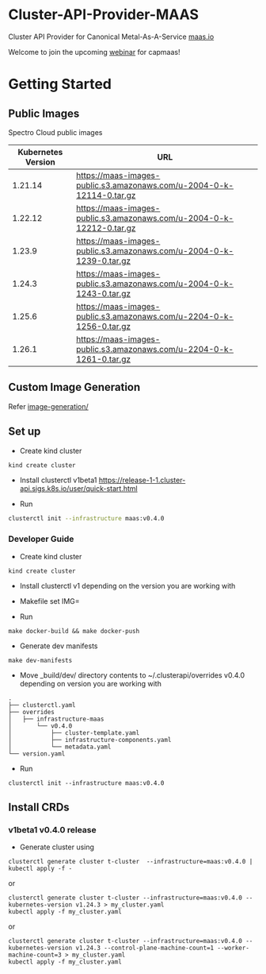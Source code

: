 # Cluster-API-Provider-MAAS
Cluster API Provider for Canonical Metal-As-A-Service [maas.io](https://maas.io/)

Welcome to join the upcoming [webinar](https://www.spectrocloud.com/webinars/managing-bare-metal-k8s-like-any-other-cluster/) for capmaas!


# Getting Started

## Public Images
Spectro Cloud public images

| Kubernetes Version | URL                                                                        |
|--------------------|----------------------------------------------------------------------------|
| 1.21.14            | https://maas-images-public.s3.amazonaws.com/u-2004-0-k-12114-0.tar.gz      |
| 1.22.12            | https://maas-images-public.s3.amazonaws.com/u-2004-0-k-12212-0.tar.gz      |
| 1.23.9             | https://maas-images-public.s3.amazonaws.com/u-2004-0-k-1239-0.tar.gz       |
| 1.24.3             | https://maas-images-public.s3.amazonaws.com/u-2004-0-k-1243-0.tar.gz       |
| 1.25.6             | https://maas-images-public.s3.amazonaws.com/u-2204-0-k-1256-0.tar.gz       |
| 1.26.1             | https://maas-images-public.s3.amazonaws.com/u-2204-0-k-1261-0.tar.gz       |



## Custom Image Generation
Refer [image-generation/](image-generation/README.md)

## Set up

- Create kind cluster
```bash
kind create cluster
```

- Install clusterctl v1beta1
https://release-1-1.cluster-api.sigs.k8s.io/user/quick-start.html

- Run
```bash
clusterctl init --infrastructure maas:v0.4.0
```


### Developer Guide
- Create kind cluster
```shell
kind create cluster
```

- Install clusterctl v1 depending on the version you are working with

- Makefile set IMG=<your docker repo>
- Run 
```shell
make docker-build && make docker-push
```
    
- Generate dev manifests
```shell
make dev-manifests
```

- Move _build/dev/ directory contents to ~/.clusterapi/overrides v0.4.0 depending on version you are working with

```text
.
├── clusterctl.yaml
├── overrides
│   ├── infrastructure-maas
│       └── v0.4.0
│           ├── cluster-template.yaml
│           ├── infrastructure-components.yaml
│           └── metadata.yaml
└── version.yaml

```

- Run
```shell
clusterctl init --infrastructure maas:v0.4.0
```


## Install CRDs

### v1beta1 v0.4.0 release
- Generate cluster using
```shell
clusterctl generate cluster t-cluster  --infrastructure=maas:v0.4.0 | kubectl apply -f -
```
or
```shell
clusterctl generate cluster t-cluster --infrastructure=maas:v0.4.0 --kubernetes-version v1.24.3 > my_cluster.yaml
kubectl apply -f my_cluster.yaml
```
or
```shell
clusterctl generate cluster t-cluster --infrastructure=maas:v0.4.0 --kubernetes-version v1.24.3 --control-plane-machine-count=1 --worker-machine-count=3 > my_cluster.yaml
kubectl apply -f my_cluster.yaml
```
